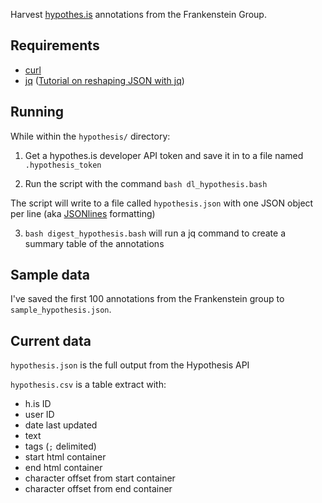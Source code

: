 Harvest [hypothes.is](https://hypothes.is) annotations from the Frankenstein Group.

## Requirements

- [curl](https://curl.haxx.se/)
- [jq](https://stedolan.github.io/jq/) ([Tutorial on reshaping JSON with jq](https://programminghistorian.org/en/lessons/json-and-jq))

## Running

While within the `hypothesis/` directory:

1. Get a hypothes.is developer API token and save it in to a file named `.hypothesis_token`

2. Run the script with the command `bash dl_hypothesis.bash`

The script will write to a file called `hypothesis.json` with one JSON object per line (aka [JSONlines](http://jsonlines.org/) formatting)

3. `bash digest_hypothesis.bash` will run a jq command to create a summary table of the annotations

## Sample data

I've saved the first 100 annotations from the Frankenstein group to `sample_hypothesis.json`.

## Current data

`hypothesis.json` is the full output from the Hypothesis API

`hypothesis.csv` is a table extract with:
- h.is ID
- user ID
- date last updated
- text
- tags (`;` delimited)
- start html container
- end html container
- character offset from start container
- character offset from end container
